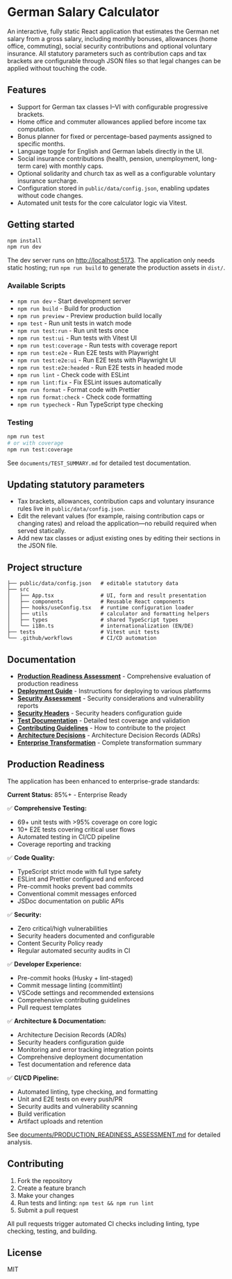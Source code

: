 # German Salary Calculator

An interactive, fully static React application that estimates the German net salary from a gross salary, including monthly bonuses, allowances (home office, commuting), social security contributions and optional voluntary insurance. All statutory parameters such as contribution caps and tax brackets are configurable through JSON files so that legal changes can be applied without touching the code.

## Features

- Support for German tax classes I–VI with configurable progressive brackets.
- Home office and commuter allowances applied before income tax computation.
- Bonus planner for fixed or percentage-based payments assigned to specific months.
- Language toggle for English and German labels directly in the UI.
- Social insurance contributions (health, pension, unemployment, long-term care) with monthly caps.
- Optional solidarity and church tax as well as a configurable voluntary insurance surcharge.
- Configuration stored in `public/data/config.json`, enabling updates without code changes.
- Automated unit tests for the core calculator logic via Vitest.

## Getting started

```bash
npm install
npm run dev
```

The dev server runs on [http://localhost:5173](http://localhost:5173). The application only needs static hosting; run `npm run build` to generate the production assets in `dist/`.

### Available Scripts

- `npm run dev` - Start development server
- `npm run build` - Build for production
- `npm run preview` - Preview production build locally
- `npm test` - Run unit tests in watch mode
- `npm run test:run` - Run unit tests once
- `npm run test:ui` - Run tests with Vitest UI
- `npm run test:coverage` - Run tests with coverage report
- `npm run test:e2e` - Run E2E tests with Playwright
- `npm run test:e2e:ui` - Run E2E tests with Playwright UI
- `npm run test:e2e:headed` - Run E2E tests in headed mode
- `npm run lint` - Check code with ESLint
- `npm run lint:fix` - Fix ESLint issues automatically
- `npm run format` - Format code with Prettier
- `npm run format:check` - Check code formatting
- `npm run typecheck` - Run TypeScript type checking

### Testing

```bash
npm run test
# or with coverage
npm run test:coverage
```

See `documents/TEST_SUMMARY.md` for detailed test documentation.

## Updating statutory parameters

- Tax brackets, allowances, contribution caps and voluntary insurance rules live in `public/data/config.json`.
- Edit the relevant values (for example, raising contribution caps or changing rates) and reload the application—no rebuild required when served statically.
- Add new tax classes or adjust existing ones by editing their sections in the JSON file.

## Project structure

```
├── public/data/config.json   # editable statutory data
├── src
│   ├── App.tsx               # UI, form and result presentation
│   ├── components            # Reusable React components
│   ├── hooks/useConfig.tsx   # runtime configuration loader
│   ├── utils                 # calculator and formatting helpers
│   ├── types                 # shared TypeScript types
│   └── i18n.ts               # internationalization (EN/DE)
├── tests                     # Vitest unit tests
└── .github/workflows         # CI/CD automation
```

## Documentation

- **[Production Readiness Assessment](documents/PRODUCTION_READINESS_ASSESSMENT.md)** - Comprehensive evaluation of production readiness
- **[Deployment Guide](documents/DEPLOYMENT.md)** - Instructions for deploying to various platforms
- **[Security Assessment](SECURITY.md)** - Security considerations and vulnerability reports
- **[Security Headers](documents/SECURITY_HEADERS.md)** - Security headers configuration guide
- **[Test Documentation](documents/TEST_SUMMARY.md)** - Detailed test coverage and validation
- **[Contributing Guidelines](CONTRIBUTING.md)** - How to contribute to the project
- **[Architecture Decisions](documents/ARCHITECTURE.md)** - Architecture Decision Records (ADRs)
- **[Enterprise Transformation](documents/ENTERPRISE_TRANSFORMATION.md)** - Complete transformation summary

## Production Readiness

The application has been enhanced to enterprise-grade standards:

**Current Status:** 85%+ - Enterprise Ready

✅ **Comprehensive Testing:**

- 69+ unit tests with >95% coverage on core logic
- 10+ E2E tests covering critical user flows
- Automated testing in CI/CD pipeline
- Coverage reporting and tracking

✅ **Code Quality:**

- TypeScript strict mode with full type safety
- ESLint and Prettier configured and enforced
- Pre-commit hooks prevent bad commits
- Conventional commit messages enforced
- JSDoc documentation on public APIs

✅ **Security:**

- Zero critical/high vulnerabilities
- Security headers documented and configurable
- Content Security Policy ready
- Regular automated security audits in CI

✅ **Developer Experience:**

- Pre-commit hooks (Husky + lint-staged)
- Commit message linting (commitlint)
- VSCode settings and recommended extensions
- Comprehensive contributing guidelines
- Pull request templates

✅ **Architecture & Documentation:**

- Architecture Decision Records (ADRs)
- Security headers configuration guide
- Monitoring and error tracking integration points
- Comprehensive deployment documentation
- Test documentation and reference data

✅ **CI/CD Pipeline:**

- Automated linting, type checking, and formatting
- Unit and E2E tests on every push/PR
- Security audits and vulnerability scanning
- Build verification
- Artifact uploads and retention

See [documents/PRODUCTION_READINESS_ASSESSMENT.md](documents/PRODUCTION_READINESS_ASSESSMENT.md) for detailed analysis.

## Contributing

1. Fork the repository
2. Create a feature branch
3. Make your changes
4. Run tests and linting: `npm test && npm run lint`
5. Submit a pull request

All pull requests trigger automated CI checks including linting, type checking, testing, and building.

## License

MIT
